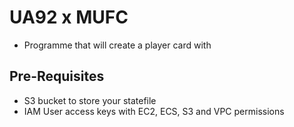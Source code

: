 # UA92 x MUFC
- Programme that will create a player card with 

## Pre-Requisites
- S3 bucket to store your statefile
- IAM User access keys with EC2, ECS, S3 and VPC permissions